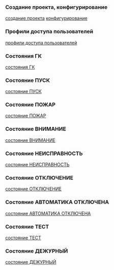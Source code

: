 ### Создание проекта, конфигурирование
<a href="/gk_manual/docs/intelligence#конфигурирование-ГК">создание проекта</a>
<a href="/gk_manual/docs/intelligence#конфигурирование-ГК">конфигурирование</a>

### Профили доступа пользователей
<a href="/gk_manual/docs/intelligence/profiles#профили-доступа-пользователей">профили доступа пользователей</a>

### Состояния ГК
<a href="/gk_manual/docs/intelligence/conditions#основные-состояния-гк">состояния ГК</a>

### Состояние ПУСК
<a href="/gk_manual/docs/intelligence/conditions#состояние_пуск">состояние ПУСК</a>

### Состояние ПОЖАР
<a href="/gk_manual/docs/intelligence/conditions#состояние_пожар">состояние ПОЖАР</a>

### Состояние ВНИМАНИЕ
<a href="/gk_manual/docs/intelligence/conditions#состояние_внимание">состояние ВНИМАНИЕ</a>

### Состояние НЕИСПРАВНОСТЬ
<a href="/gk_manual/docs/intelligence/conditions#состояние_неисправность">состояние НЕИСПРАВНОСТЬ</a>

### Состояние ОТКЛЮЧЕНИЕ
<a href="/gk_manual/docs/intelligence/conditions#состояние_отключение">состояние ОТКЛЮЧЕНИЕ</a>

### Состояние АВТОМАТИКА ОТКЛЮЧЕНА
<a href="/gk_manual/docs/intelligence/conditions#состояние_автоматика_отключена">состояние АВТОМАТИКА ОТКЛЮЧЕНА</a>

### Состояние ТЕСТ
<a href="/gk_manual/docs/intelligence/conditions#состояние_тест">состояние ТЕСТ</a>

### Состояние ДЕЖУРНЫЙ
<a href="/gk_manual/docs/intelligence/conditions#состояние_дежурный">состояние ДЕЖУРНЫЙ</a>

